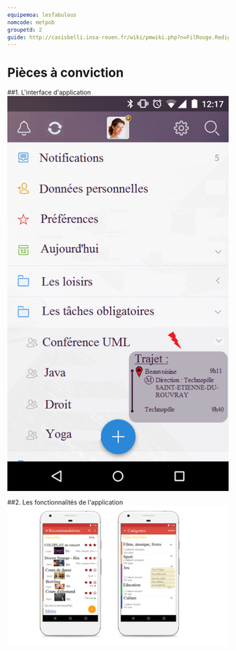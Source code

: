 ```yaml
---
equipemoa: lesfabulous
nomcode: metpob
groupetd: 2
guide: http://casisbelli.insa-rouen.fr/wiki/pmwiki.php?n=FilRouge.RedigerCdc
---
```


#	Pièces à conviction
##1. L'interface d'application
![alt text](https://github.com/umlp/filr2017p-lesfabulous/blob/master/1.INIT/interfaceAp.jpg) 

##2. Les fonctionnalités de l'application
![alt text](https://github.com/umlp/filr2017p-lesfabulous/blob/master/1.INIT/fonctionalites.png) 
